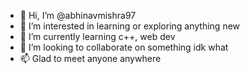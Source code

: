 - 👋 Hi, I’m @abhinavmishra97
- 👀 I’m interested in learning or exploring anything new
- 🌱 I’m currently learning c++, web dev
- 💞️ I’m looking to collaborate on something idk what
- 📫 Glad to meet anyone anywhere  

<!---
abhinavmishra97/abhinavmishra97 is a ✨ special ✨ repository because its `README.md` (this file) appears on your GitHub profile.
You can click the Preview link to take a look at your changes.
--->
